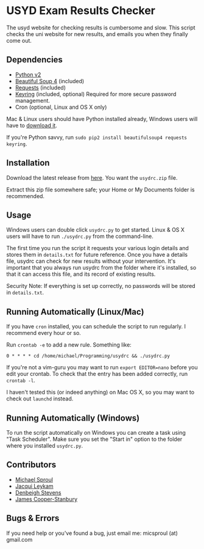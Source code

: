 USYD Exam Results Checker
=========================================

The usyd website for checking results is cumbersome and slow. This script checks the uni website for new results, and emails you when they finally come out.

## Dependencies ##

* [Python v2](http://www.python.org/getit/)
* [Beautiful Soup 4](http://www.crummy.com/software/BeautifulSoup/bs4/doc/) (included)
* [Requests](http://docs.python-requests.org/en/latest/) (included)
* [Keyring](https://pypi.python.org/pypi/keyring) (included, optional) Required for more secure password management.
* Cron (optional, Linux and OS X only)

Mac & Linux users should have Python installed already, Windows users will have to [download it](http://python.org/ftp/python/2.7.6/python-2.7.6.msi).

If you're Python savvy, run `sudo pip2 install beautifulsoup4 requests keyring`.

## Installation ##

Download the latest release from [here](https://github.com/gnusouth/usydrc/releases/latest). You want the `usydrc.zip` file.

Extract this zip file somewhere safe; your Home or My Documents folder is recommended.

## Usage ##

Windows users can double click `usydrc.py` to get started. Linux & OS X users will have to run `./usydrc.py` from the command-line.

The first time you run the script it requests your various login details and stores them in `details.txt` for future reference. Once you have a details file, usydrc can check for new results without your intervention. It's important that you always run usydrc from the folder where it's installed, so that it can access this file, and its record of existing results.

Security Note: If everything is set up correctly, no passwords will be stored in `details.txt`.

## Running Automatically (Linux/Mac) ##

If you have `cron` installed, you can schedule the script to run regularly. I recommend every hour or so.

Run `crontab -e` to add a new rule. Something like:

``0 * * * * cd /home/michael/Programming/usydrc && ./usydrc.py``

If you're not a vim-guru you may want to run `export EDITOR=nano` before you edit your crontab. To check that the entry has been added correctly, run `crontab -l`.

I haven't tested this (or indeed anything) on Mac OS X, so you may want to check out `launchd` instead.

## Running Automatically (Windows) ##

To run the script automatically on Windows you can create a task using "Task Scheduler". Make sure you set the "Start in" option to the folder where you installed `usydrc.py`.

## Contributors

* [Michael Sproul](https://github.com/gnusouth)
* [Jacqui Leykam](https://github.com/jqln-0)
* [Denbeigh Stevens](https://github.com/denbeigh2000)
* [James Cooper-Stanbury](https://github.com/JunkyJames)

## Bugs & Errors ##

If you need help or you've found a bug, just email me: micsproul (at) gmail.com
